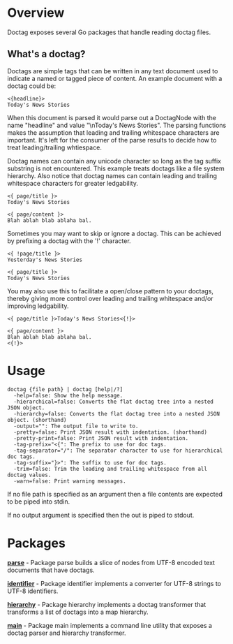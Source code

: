 # Overview

Doctag exposes several Go packages that handle reading doctag files.

## What's a doctag?

Doctags are simple tags that can be written in any text document used to indicate
a named or tagged piece of content. An example document with a doctag could be:

  	<{headline}>
  	Today's News Stories

When this document is parsed it would parse out a DoctagNode with the name "headline" and
value "\nToday's News Stories". The parsing functions makes the assumption that leading
and trailing whitespace characters are important. It's left for the consumer of the parse
results to decide how to treat leading/trailing whtiespace.

Doctag names can contain any unicode character so long as the tag suffix substring is not encountered.
This example treats doctags like a file system hierarchy. Also notice that doctag names can contain
leading and trailing whitespace characters for greater ledgability.

  	<{ page/title }>
  	Today's News Stories

  	<{ page/content }>
  	Blah ablah blab ablaha bal.

Sometimes you may want to skip or ignore a doctag. This can be achieved by prefixing a doctag
with the '!' character.

  	<{ !page/title }>
  	Yesterday's News Stories

  	<{ page/title }>
  	Today's News Stories

You may also use this to facilitate a open/close pattern to your doctags, thereby giving more control
over leading and trailing whitespace and/or improving ledgability.

  	<{ page/title }>Today's News Stories<{!}>

  	<{ page/content }>
  	Blah ablah blab ablaha bal.
  	<{!}>


# Usage

    doctag {file path} | doctag [help|/?]
      -help=false: Show the help message.
      -hierarchical=false: Converts the flat doctag tree into a nested JSON object.
      -hierarchy=false: Converts the flat doctag tree into a nested JSON object. (shorthand)
      -output="": The output file to write to.
      -pretty=false: Print JSON result with indentation. (shorthand)
      -pretty-print=false: Print JSON result with indentation.
      -tag-prefix="<{": The prefix to use for doc tags.
      -tag-separator="/": The separator character to use for hierarchical doc tags.
      -tag-suffix="}>": The suffix to use for doc tags.
      -trim=false: Trim the leading and trailing whitespace from all doctag values.
      -warn=false: Print warning messages.

If no file path is specified as an argument then a file contents are expected to be piped into stdin.

If no output argument is specified then the out is piped to stdout.

# Packages

**[parse](parse)** - Package parse builds a slice of nodes from UTF-8 encoded text documents that have doctags.

**[identifier](identifier)** - Package identifier implements a converter for UTF-8 strings to UTF-8 identifiers.

**[hierarchy](hierarchy)** - Package hierarchy implements a doctag transformer that transforms a list of doctags into a map hierarchy.

**[main](doctag.txt)** - Package main implements a command line utility that exposes a doctag parser and hierarchy transformer.